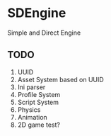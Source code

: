 # SDEngine
Simple and Direct Engine

## TODO 
1. UUID
2. Asset System based on UUID
3. Ini parser 
4. Profile System
5. Script System
6. Physics
7. Animation
8. 2D game test?
